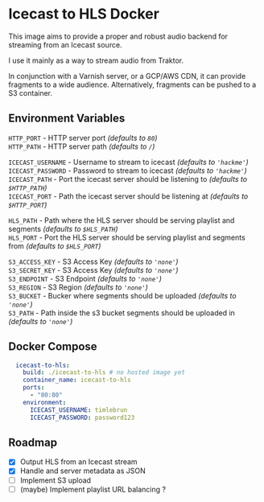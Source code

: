 Icecast to HLS Docker
===

This image aims to provide a proper and robust audio backend for streaming from an Icecast source.

I use it mainly as a way to stream audio from Traktor.

In conjunction with a Varnish server, or a GCP/AWS CDN, it can provide fragments to a wide audience.
Alternatively, fragments can be pushed to a S3 container.

## Environment Variables

`HTTP_PORT` - HTTP server port *(defaults to `80`)*  
`HTTP_PATH` - HTTP server path *(defaults to `/`)*

`ICECAST_USERNAME` - Username to stream to icecast *(defaults to `'hackme'`)*  
`ICECAST_PASSWORD` - Password to stream to icecast *(defaults to `'hackme'`)*  
`ICECAST_PATH` - Port the icecast server should be listening to *(defaults to `$HTTP_PATH`)*  
`ICECAST_PORT` - Path the icecast server should be listening at *(defaults to `$HTTP_PORT`)*  

`HLS_PATH` - Path where the HLS server should be serving playlist and segments *(defaults to `$HLS_PATH`)*  
`HLS_PORT` - Port the HLS server should be serving playlist and segments from *(defaults to `$HLS_PORT`)*  


  `S3_ACCESS_KEY` - S3 Access Key *(defaults to `'none'`)*  
  `S3_SECRET_KEY` - S3 Access Key *(defaults to `'none'`)*  
  `S3_ENDPOINT` - S3 Endpoint *(defaults to `'none'`)*  
  `S3_REGION` - S3 Region *(defaults to `'none'`)*  
  `S3_BUCKET` - Bucker where segments should be uploaded *(defaults to `'none'`)*  
  `S3_PATH` - Path inside the s3 bucket segments should be uploaded in *(defaults to `'none'`)*  

## Docker Compose

```yml
  icecast-to-hls:
    build: ./icecast-to-hls # no hosted image yet
    container_name: icecast-to-hls
    ports:
      - "80:80"
    environment:
      ICECAST_USERNAME: timlebrun
      ICECAST_PASSWORD: password123
```

## Roadmap
- [x] Output HLS from an Icecast stream
- [x] Handle and server metadata as JSON
- [ ] Implement S3 upload
- [ ] (maybe) Implement playlist URL balancing ? 